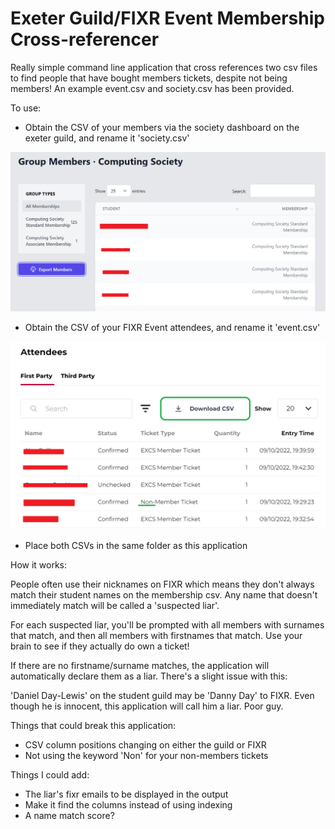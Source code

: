 # Exeter Guild/FIXR Event Membership Cross-referencer

Really simple command line application that cross references two csv files to find people that have bought members tickets, despite not being members! An example event.csv and society.csv has been provided.

To use:
- Obtain the CSV of your members via the society dashboard on the exeter guild, and rename it 'society.csv'

![SOCIETY PAGE](screenshots/society-page.png)
- Obtain the CSV of your FIXR Event attendees, and rename it 'event.csv'

![FIXR PAGE](screenshots/fixr-page.png)

- Place both CSVs in the same folder as this application

How it works:

People often use their nicknames on FIXR which means they don't always match their student names on the membership csv. Any name that doesn't immediately match will be called a 'suspected liar'.

For each suspected liar, you'll be prompted with all members with surnames that match, and then all members with firstnames that match. Use your brain to see if they actually do own a ticket!

If there are no firstname/surname matches, the application will automatically declare them as a liar. There's a slight issue with this:

'Daniel Day-Lewis' on the student guild may be 'Danny Day' to FIXR. Even though he is innocent, this application will call him a liar. Poor guy.

Things that could break this application:
- CSV column positions changing on either the guild or FIXR
- Not using the keyword 'Non' for your non-members tickets

Things I could add:
- The liar's fixr emails to be displayed in the output
- Make it find the columns instead of using indexing
- A name match score?